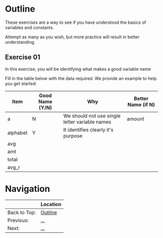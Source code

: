 # Outline
These exercises are a way to see if you have understood the basics of variables and constants.

Attempt as many as you wish, but more practice will result in better understanding.

## Exercise 01

In this exercise, you will be identifying what makes a good variable name

Fill in the table below with the data required. We provide an example to help you get started:

| Item     | Good Name (Y/N) | Why                                            | Better Name (if N) |
| -------- | --------------- | ---------------------------------------------- | ------------------ |
| a        | N               | We should not use single letter variable names | amount             |
| alphabet | Y               | It identifies clearly it's purpose             |                    |
| avg      |                 |                                                |                    |
| amt      |                 |                                                |                    |
| total    |                 |                                                |                    |
| avg_r    |                 |                                                |                    |





# Navigation

|              | Location            |
| ------------ | ------------------- |
| Back to Top: | [Outline](#Outline) |
| Previous:    | [...]()             |
| Next:        | [...]()             |

